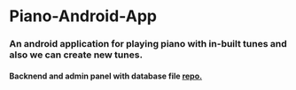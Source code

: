 # Piano-Android-App

### An android application for playing piano with in-built tunes and also we can create new tunes.

#### Backnend and admin panel with database file [repo.](https://github.com/jinali99/Piano-Admin-Panel/)

